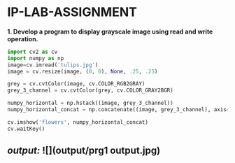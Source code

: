 # IP-LAB-ASSIGNMENT
**1. Develop a program to display grayscale image using read and write operation.**
```python
import cv2 as cv
import numpy as np
image=cv.imread('tulips.jpg')
image = cv.resize(image, (0, 0), None, .25, .25)

grey = cv.cvtColor(image, cv.COLOR_RGB2GRAY)
grey_3_channel = cv.cvtColor(grey, cv.COLOR_GRAY2BGR)

numpy_horizontal = np.hstack((image, grey_3_channel))
numpy_horizontal_concat = np.concatenate((image, grey_3_channel), axis=1)

cv.imshow('flowers', numpy_horizontal_concat)
cv.waitKey()
```
***output:***
![](output/prg1 output.jpg)
---
